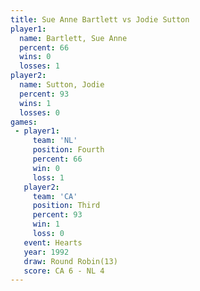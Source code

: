 ```yaml
---
title: Sue Anne Bartlett vs Jodie Sutton
player1:                  
  name: Bartlett, Sue Anne
  percent: 66             
  wins: 0                 
  losses: 1               
player2:                  
  name: Sutton, Jodie     
  percent: 93             
  wins: 1                 
  losses: 0               
games:
 - player1:          
     team: 'NL'      
     position: Fourth
     percent: 66     
     win: 0          
     loss: 1         
   player2:         
     team: 'CA'     
     position: Third
     percent: 93    
     win: 1         
     loss: 0        
   event: Hearts        
   year: 1992           
   draw: Round Robin(13)
   score: CA 6 - NL 4   
---
```

